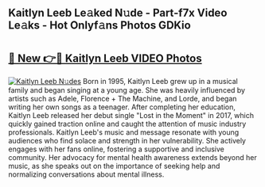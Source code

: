 ## Kaitlyn Leeb Le𝚊ked N𝚞de - Part-f7x Video Le𝚊ks - Hot Onlyf𝚊ns Photos GDKio

# <h2><a href="http://ab78845.deff.icu/?id=Kaitlyn+Leeb">🔗 New 👉🔴 Kaitlyn Leeb VIDEO Photos</a></h2>

[![Kaitlyn Leeb N𝚞des](https://i.imgur.com/rIISA9y.gif)](http://ab78845.deff.icu/?id=Kaitlyn+Leeb)
Born in 1995, Kaitlyn Leeb grew up in a musical family and began singing at a young age. She was heavily influenced by artists such as Adele, Florence + The Machine, and Lorde, and began writing her own songs as a teenager. After completing her education, Kaitlyn Leeb released her debut single "Lost in the Moment" in 2017, which quickly gained traction online and caught the attention of music industry professionals. Kaitlyn Leeb's music and message resonate with young audiences who find solace and strength in her vulnerability. She actively engages with her fans online, fostering a supportive and inclusive community. Her advocacy for mental health awareness extends beyond her music, as she speaks out on the importance of seeking help and normalizing conversations about mental illness.
